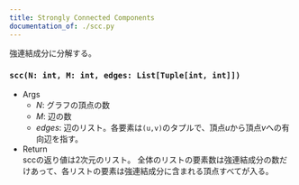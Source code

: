 ```yaml
---
title: Strongly Connected Components
documentation_of: ./scc.py
---
```


強連結成分に分解する。

### `scc(N: int, M: int, edges: List[Tuple[int, int]]) `

- Args
    - $N$: グラフの頂点の数
    - $M$: 辺の数
    - $edges$: 辺のリスト。各要素は`(u,v)`のタプルで、頂点$u$から頂点$v$への有向辺を指す。
- Return  
sccの返り値は2次元のリスト。 全体のリストの要素数は強連結成分の数だけあって、各リストの要素は強連結成分に含まれる頂点すべてが入る。